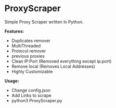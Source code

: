 # ProxyScraper
Simple Proxy Scraper written in Python.

**Features:**
- Duplicates remover
- MultiThreaded
- Protocol remover
- previous proxies
- Clean IP:Port (Removed everything except ip:port)
- Remove local (Removes Local Addresses)
- Highly Customizable

**Usage:**
- Change config.json
- Add Links to scrape
- python3 ProxyScraper.py

